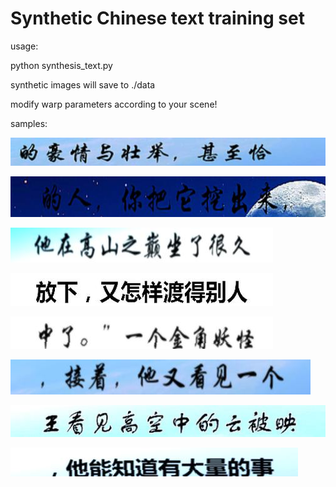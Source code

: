 # Synthetic Chinese text training set


usage:

python synthesis_text.py


synthetic images will save to ./data


modify  warp parameters according to your scene!


samples:

![Alt text](https://github.com/dcrmg/synthesis_text/blob/master/data/0/020128f5-4a6d-11e8-a0a6-000c297c44cb.jpg)

![Alt text](https://github.com/dcrmg/synthesis_text/blob/master/data/0/883ab64e-4a6b-11e8-a0a6-000c297c44cb.jpg)

![Alt text](https://github.com/dcrmg/synthesis_text/blob/master/data/0/958b0f15-4a6c-11e8-a0a6-000c297c44cb.jpg)

![Alt text](https://github.com/dcrmg/synthesis_text/blob/master/data/0/fd414fe5-4a6c-11e8-a0a6-000c297c44cb.jpg)

![Alt text](https://github.com/dcrmg/synthesis_text/blob/master/data/0/fe6c8478-4a6c-11e8-a0a6-000c297c44cb.jpg)

![Alt text](https://github.com/dcrmg/synthesis_text/blob/master/data/0/fe6c8480-4a6c-11e8-a0a6-000c297c44cb.jpg)

![Alt text](https://github.com/dcrmg/synthesis_text/blob/master/data/0/ffd7417e-4a6c-11e8-a0a6-000c297c44cb.jpg)

![Alt text](https://github.com/dcrmg/synthesis_text/blob/master/data/0/ffd7418e-4a6c-11e8-a0a6-000c297c44cb.jpg)
